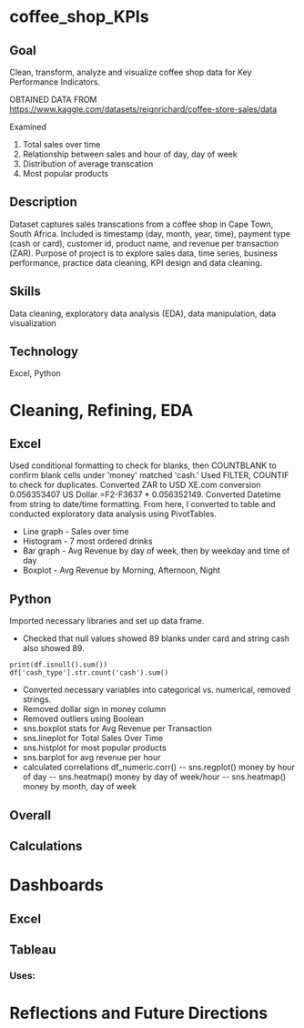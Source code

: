 # coffee_shop_KPIs

## **Goal**
Clean, transform, analyze and visualize coffee shop data for Key Performance Indicators.

OBTAINED DATA FROM https://www.kaggle.com/datasets/reignrichard/coffee-store-sales/data 

Examined
1. Total sales over time
2. Relationship between sales and hour of day, day of week
3. Distribution of average transcation
4. Most popular products

## Description
Dataset captures sales transcations from a coffee shop in Cape Town, South Africa. Included is timestamp (day, month, year, time), payment type (cash or card), customer id, product name, and revenue per transaction (ZAR). Purpose of project is to explore sales data, time series, business performance, practice data cleaning, KPI design and data cleaning.

## Skills
Data cleaning, exploratory data analysis (EDA), data manipulation, data visualization

## Technology
Excel, Python

# Cleaning, Refining, EDA

## Excel 
Used conditional formatting to check for blanks, then COUNTBLANK to confirm blank cells under 'money' matched 'cash.' Used FILTER, COUNTIF to check for duplicates. Converted ZAR to USD XE.com conversion 0.056353407 US Dollar =F2-F3637 * 0.056352149. Converted Datetime from string to date/time formatting. From here, I converted to table and conducted exploratory data analysis using PivotTables. 

- Line graph - Sales over time
- Histogram - 7 most ordered drinks
- Bar graph - Avg Revenue by day of week, then by weekday and time of day
- Boxplot - Avg Revenue by Morning, Afternoon, Night

## Python
Imported necessary libraries and set up data frame. 

- Checked that null values showed 89 blanks under card and string cash also showed 89.
```
print(df.isnull().sum())
df['cash_type'].str.count('cash').sum()
```
- Converted necessary variables into categorical vs. numerical, removed strings.
- Removed dollar sign in money column
- Removed outliers using Boolean
- sns.boxplot stats for Avg Revenue per Transaction
- sns.lineplot for Total Sales Over Time
- sns.histplot for most popular products
- sns.barplot for avg revenue per hour
- calculated correlations df_numeric.corr()
-- sns.regplot() money by hour of day
-- sns.heatmap() money by day of week/hour
-- sns.heatmap() money by month, day of week

## Overall


## Calculations


  # Dashboards

  ## Excel


  ## Tableau


  ### Uses: 


  # Reflections and Future Directions


